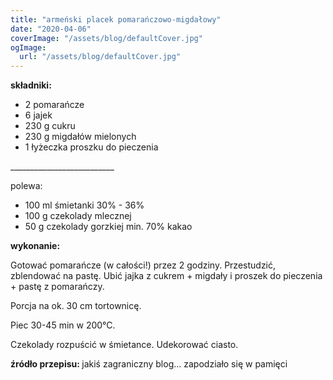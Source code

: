 ```yaml
---
title: "armeński placek pomarańczowo-migdałowy"
date: "2020-04-06"
coverImage: "/assets/blog/defaultCover.jpg"
ogImage:
  url: "/assets/blog/defaultCover.jpg"
---
```


<!--more ... -->

<strong>składniki:</strong>

<ul>
  <li>2 pomarańcze</li>
  <li>6 jajek</li>
  <li>230 g cukru</li>
  <li>230 g migdałów mielonych</li>
  <li>1 łyżeczka proszku do pieczenia</li>
</ul>
__________________________

polewa:

<ul>
  <li>100 ml śmietanki 30% - 36%</li>
  <li>100 g czekolady mlecznej</li>
  <li>50 g czekolady gorzkiej min. 70% kakao</li>
</ul>
<strong>wykonanie:</strong>

Gotować pomarańcze (w całości!) przez 2 godziny. Przestudzić, zblendować na pastę. Ubić jajka z cukrem + migdały i proszek do pieczenia + pastę z pomarańczy.

Porcja na ok. 30 cm tortownicę.

Piec 30-45 min w 200°C.

Czekolady rozpuścić w śmietance. Udekorować ciasto.

<strong>źródło przepisu: </strong>jakiś zagraniczny blog... zapodziało się w
pamięci

